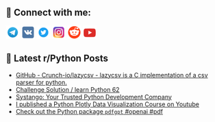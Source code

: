 ## 🔎 Connect with me:
[<img src="https://github.com/bullbesh/bullbesh/blob/main/images/Telegram.png" width="32" height="32" />](https://t.me/bullbesh)
[<img src="https://github.com/bullbesh/bullbesh/blob/main/images/VK.png" width="32" height="32" />](https://vk.com/bullbesh)
[<img src="https://github.com/bullbesh/bullbesh/blob/main/images/Twitter.png" width="32" height="32" />](https://twitter.com/bullbesh1)
[<img src="https://github.com/bullbesh/bullbesh/blob/main/images/Instagram.png" width="32" height="32" />](https://www.instagram.com/bullbesh)
[<img src="https://github.com/bullbesh/bullbesh/blob/main/images/Reddit.png" width="32" height="32" />](https://www.reddit.com/user/bullbesh)
[<img src="https://github.com/bullbesh/bullbesh/blob/main/images/YouTube.png" width="32" height="32" />](https://www.youtube.com/channel/UCtfjRs6uzgq5mfm8S06WTcg)

## 📕 Latest r/Python Posts
<!-- BLOG-POST-LIST:START -->
- [GitHub - Crunch-io/lazycsv - lazycsv is a C implementation of a csv parser for python.](https://www.reddit.com/r/Python/comments/13kt6vd/github_crunchiolazycsv_lazycsv_is_a_c/)
- [Challenge Solution / learn Python 62](https://www.reddit.com/r/Python/comments/13ksrqs/challenge_solution_learn_python_62/)
- [Systango: Your Trusted Python Development Company](https://www.reddit.com/r/Python/comments/13kr0zd/systango_your_trusted_python_development_company/)
- [I published a Python Plotly Data Visualization Course on Youtube](https://www.reddit.com/r/Python/comments/13kr079/i_published_a_python_plotly_data_visualization/)
- [Check out the Python package `pdfgpt` #openai #pdf](https://www.reddit.com/r/Python/comments/13kq2na/check_out_the_python_package_pdfgpt_openai_pdf/)
<!-- BLOG-POST-LIST:END -->

